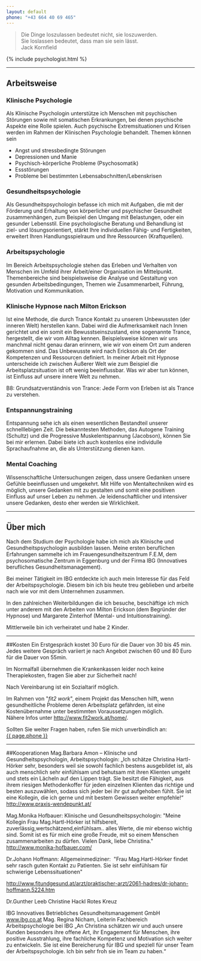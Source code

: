 ```yaml
---
layout: default
phone: "+43 664 40 69 465"
---
```


<blockquote>
  <span>Die Dinge loszulassen bedeutet nicht, sie loszuwerden.<br>Sie loslassen bedeutet, dass man sie sein lässt.</span>
  <footer>Jack Kornfield</footer>
</blockquote>
<div class="psychologist row">
  {% include psychologist.html %}
</div>
<hr>


## Arbeitsweise

### Klinische Psychologie

Als Klinische Psychologin unterstütze ich Menschen mit psychischen Störungen sowie mit somatischen Erkrankungen, bei denen psychische Aspekte eine Rolle spielen.  Auch psychische Extremsituationen und Krisen werden im Rahmen der Klinischen Psychologie behandelt.
Themen können sein

* Angst und stressbedingte Störungen
* Depressionen und Manie
* Psychisch-körperliche Probleme (Psychosomatik)
* Essstörungen
* Probleme bei bestimmten Lebensabschnitten/Lebenskrisen

### Gesundheitspsychologie
Als  Gesundheitspsychologin befasse ich mich mit Aufgaben, die mit der Förderung und Erhaltung von körperlicher und psychischer Gesundheit zusammenhängen,  zum Beispiel den Umgang mit Belastungen, oder ein gesunder Lebensstil.
Eine psychologische Beratung und Behandlung ist ziel- und lösungsorientiert, stärkt Ihre individuellen Fähig- und Fertigkeiten, erweitert Ihren Handlungsspielraum und Ihre Ressourcen (Kraftquellen).


### Arbeitspsychologie
Im Bereich Arbeitspsychologie stehen das Erleben und Verhalten von Menschen im Umfeld ihrer Arbeit/einer Organisation  im Mittelpunkt. Themenbereiche sind beispielsweise die Analyse und Gestaltung von gesunden Arbeitsbedingungen,  Themen wie Zusammenarbeit, Führung, Motivation und Kommunikation. 

### Klinische Hypnose nach Milton Erickson
Ist eine Methode, die durch Trance Kontakt zu unserem Unbewussten (der inneren Welt) herstellen kann. Dabei wird die Aufmerksamkeit nach Innen gerichtet und ein somit ein Bewusstseinszustand, eine sogenannte Trance, hergestellt, die wir vom Alltag kennen. Beispielsweise können wir uns manchmal nicht genau daran erinnern, wie wir von einem Ort zum anderen gekommen sind. Das Unbewusste wird nach Erickson als Ort der Kompetenzen und Ressourcen definiert.
In meiner Arbeit mit Hypnose unterscheide ich zwischen Äußerer Welt wie zum Beispiel die Arbeitsplatzsituation ist oft wenig beeinflussbar. Was wir aber tun können, ist Einfluss auf unsere innere Welt zu nehmen.   

B8: Grundsatzverständnis von Trance: Jede Form von Erleben ist als Trance zu verstehen. 

### Entspannungstraining
Entspannung sehe ich als einen wesentlichen Bestandteil unserer schnelllebigen Zeit. Die bekanntesten Methoden, das Autogene Training (Schultz) und die Progressive Muskelentspannung (Jacobson), können Sie bei mir erlernen. Dabei biete ich auch kostenlos eine individulle Sprachaufnahme an, die als Unterstützung dienen kann.


### Mental Coaching
Wissenschaftliche Untersuchungen  zeigen, dass unsere Gedanken unsere Gefühle beeinflussen und umgekehrt. Mit Hilfe von Mentaltechniken wird es möglich, unsere Gedanken mit zu gestalten und somit  eine positiven Einfluss auf unser Leben zu nehmen.
 Je leidenschaftlicher und intensiver unsere Gedanken, desto eher werden sie Wirklichkeit.

 <hr>

<h2 id="ueber-mich">Über mich</h2>

Nach dem Studium der Psychologie habe ich mich als Klinische und Gesundheitspsychologin ausbilden lassen. Meine ersten beruflichen Erfahrungen sammelte ich im Frauengesundheitszentrum F.E.M, dem psychosomatische Zentrum in Eggenburg und der Firma IBG (Innovatives berufliches Gesundheitsmanagement).

Bei meiner Tätigkeit im IBG entdeckte ich auch mein Interesse für das Feld der Arbeitspsychologie.
Diesem bin ich bis heute treu geblieben und arbeite nach wie vor mit dem Unternehmen zusammen.

In den zahlreichen Weiterbildungen die ich besuche, beschäftige ich mich unter anderem mit den Arbeiten von Milton Erickson (dem Begründer der Hypnose) und Margarete Zinterhof (Mental- und Intuitionstraining).

Mittlerweile bin ich verheiratet und habe 2 Kinder.

 <hr>

##Kosten 
Ein Erstgespräch kostet 30 Euro für die Dauer von 30 bis 45 min.   
Jedes weitere Gespräch variiert je nach Angebot zwischen 60 und 80 Euro für die Dauer von 55min. 
 

Im Normalfall übernehmen die Krankenkassen leider noch keine Therapiekosten, fragen Sie aber zur Sicherheit nach!

Nach Vereinbarung ist ein Sozialtarif möglich.

Im Rahmen von "<em>fit2 work</em>", einem Projekt das Menschen hilft, wenn gesundheitliche Probleme deren Arbeitsplatz gefährden, ist eine Kostenübernahme unter bestimmten Voraussetzungen möglich.  
Nähere Infos unter <a href="http://www.fit2work.at/home/">http://www.fit2work.at/home/</a>.

Sollten Sie weiter Fragen haben, rufen Sie mich unverbindlich an:  
<a href="tel:{{ page.phone }}">{{ page.phone }}</a>

 <hr>

##Kooperationen
Mag.Barbara Amon – Klinische und Gesundheitspsychologin, Arbeitspsychologin: „Ich schätze Christina Hartl-Hörker sehr, besonders weil sie sowohl fachlich bestens ausgebildet ist, als auch menschlich sehr einfühlsam und behutsam mit ihren Klienten umgeht und stets ein Lächeln auf den Lippen trägt. Sie besitzt die Fähigkeit, aus ihrem riesigen Methodenkoffer für jeden einzelnen Klienten das richtige und besten auszuwählen, sodass sich jeder bei ihr gut aufgehoben fühlt. Sie ist eine Kollegin, die ich gerne und mit bestem Gewissen weiter empfehle!“
http://www.praxis-wendepunkt.at/

Mag.Monika Hofbauer: Klinische und Gesundheitspsychologin: "Meine Kollegin Frau Mag.Hartl-Hörker ist hilfsbereit, zuverlässig,wertschätzend,einfühlsam.. alles Werte, die mir ebenso wichtig sind. Somit ist es für mich eine große Freude, mit so einem Menschen zusammenarbeiten zu dürfen. Vielen Dank, liebe Christina." 
http://www.monika-hofbauer.com/

Dr.Johann Hoffmann: Allgemeinmediziner:  "Frau Mag.Hartl-Hörker findet sehr rasch guten Kontakt zu Patienten. Sie ist sehr einfühlsam für schwierige Lebenssituationen" 

http://www.fitundgesund.at/arzt/praktischer-arzt/2061-hadres/dr-johann-hoffmann.5224.htm


Dr.Gunther Leeb
Christine Hackl
Rotes Kreuz 

IBG Innovatives Betriebliches Gesundheitsmanagement GmbH www.ibg.co.at 
Mag. Regina Nicham, Leiterin Fachbereich Arbeitspsychologie bei IBG
„An Christina schätzen wir und auch unsere Kunden besonders ihre offene Art, ihr Engagement für Menschen, ihre positive Ausstrahlung, ihre fachliche Kompetenz und Motivation sich weiter zu entwickeln. Sie ist eine Bereicherung für IBG und speziell für unser Team der Arbeitspsychologie. Ich bin sehr froh sie im Team zu haben.“

